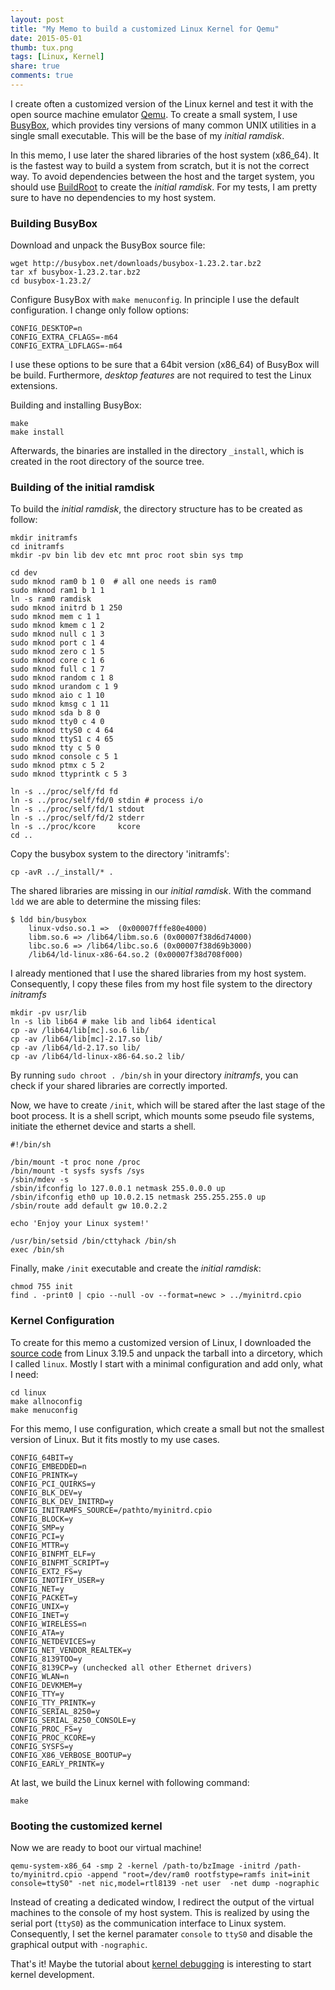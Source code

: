 ```yaml
---
layout: post
title: "My Memo to build a customized Linux Kernel for Qemu"
date: 2015-05-01
thumb: tux.png
tags: [Linux, Kernel]
share: true
comments: true
---
```


I create often a customized version of the Linux kernel and test it with the open source machine emulator [Qemu](http://www.qemu.org).
To create a small system, I use [BusyBox](http://www.busybox.net), which provides tiny versions of many common UNIX utilities in a single small executable.
This will be the base of my *initial ramdisk*.

In this memo, I use later the shared libraries of the host system (x86_64).
It is the fastest way to build a system from scratch, but it is not the correct way.
To avoid dependencies between the host and the target system, you should use [BuildRoot](http://buildroot.org) to create the *initial ramdisk*.
For my tests, I am pretty sure to have no dependencies to my host system.

### Building BusyBox

Download and unpack the BusyBox source file:

	wget http://busybox.net/downloads/busybox-1.23.2.tar.bz2
	tar xf busybox-1.23.2.tar.bz2
	cd busybox-1.23.2/
	
Configure BusyBox with `make menuconfig`.
In principle I use the default configuration.
I change only follow options:

	CONFIG_DESKTOP=n
	CONFIG_EXTRA_CFLAGS=-m64
	CONFIG_EXTRA_LDFLAGS=-m64
	
I use these options to be sure that a 64bit version (x86_64) of BusyBox will be build.
Furthermore, *desktop features* are not required to test the Linux extensions.

Building and installing BusyBox:

	make
	make install

Afterwards, the binaries are installed in the directory `_install`, which is created in the root directory of the source tree.

### Building of the initial ramdisk

To build the *initial ramdisk*, the directory structure has to be created as follow:

	mkdir initramfs
	cd initramfs
	mkdir -pv bin lib dev etc mnt proc root sbin sys tmp
	
	cd dev
	sudo mknod ram0 b 1 0  # all one needs is ram0
	sudo mknod ram1 b 1 1
	ln -s ram0 ramdisk
	sudo mknod initrd b 1 250
	sudo mknod mem c 1 1
	sudo mknod kmem c 1 2
	sudo mknod null c 1 3
	sudo mknod port c 1 4
	sudo mknod zero c 1 5
	sudo mknod core c 1 6
	sudo mknod full c 1 7
	sudo mknod random c 1 8
	sudo mknod urandom c 1 9
	sudo mknod aio c 1 10
	sudo mknod kmsg c 1 11
	sudo mknod sda b 8 0
	sudo mknod tty0 c 4 0
	sudo mknod ttyS0 c 4 64
	sudo mknod ttyS1 c 4 65
	sudo mknod tty c 5 0
	sudo mknod console c 5 1
	sudo mknod ptmx c 5 2
	sudo mknod ttyprintk c 5 3
	
	ln -s ../proc/self/fd fd
	ln -s ../proc/self/fd/0 stdin # process i/o
	ln -s ../proc/self/fd/1 stdout
	ln -s ../proc/self/fd/2 stderr
	ln -s ../proc/kcore     kcore
	cd ..
	
Copy the busybox system to the directory 'initramfs':

	cp -avR ../_install/* .
	
The shared libraries are missing in our *initial ramdisk*.
With the command `ldd` we are able to determine the missing files:

	$ ldd bin/busybox 
		linux-vdso.so.1 =>  (0x00007fffe80e4000)
		libm.so.6 => /lib64/libm.so.6 (0x00007f38d6d74000)
		libc.so.6 => /lib64/libc.so.6 (0x00007f38d69b3000)
		/lib64/ld-linux-x86-64.so.2 (0x00007f38d708f000)
		
I already mentioned that I use the shared libraries from my host system.
Consequently, I copy these files from my host file system to the directory *initramfs*

	mkdir -pv usr/lib
	ln -s lib lib64 # make lib and lib64 identical
	cp -av /lib64/lib[mc].so.6 lib/
	cp -av /lib64/lib[mc]-2.17.so lib/
	cp -av /lib64/ld-2.17.so lib/
	cp -av /lib64/ld-linux-x86-64.so.2 lib/
	
By running `sudo chroot . /bin/sh` in your directory *initramfs*, you can check if your shared libraries are correctly imported.

Now, we have to create `/init`, which will be stared after the last stage of the boot process.
It is a shell script, which mounts some pseudo file systems, initiate the ethernet device and starts a shell.

	#!/bin/sh
	
	/bin/mount -t proc none /proc
	/bin/mount -t sysfs sysfs /sys
	/sbin/mdev -s
	/sbin/ifconfig lo 127.0.0.1 netmask 255.0.0.0 up
	/sbin/ifconfig eth0 up 10.0.2.15 netmask 255.255.255.0 up
	/sbin/route add default gw 10.0.2.2

	echo 'Enjoy your Linux system!'
	
	/usr/bin/setsid /bin/cttyhack /bin/sh
	exec /bin/sh

Finally, make `/init` executable and create the *initial ramdisk*:

	chmod 755 init
	find . -print0 | cpio --null -ov --format=newc > ../myinitrd.cpio
	
### Kernel Configuration

To create for this memo a customized version of Linux, I downloaded the [source code](https://www.kernel.org) from Linux 3.19.5 and unpack the tarball into a dircetory, which I called `linux`.
Mostly I start with a minimal configuration and add only, what I need:

	cd linux
	make allnoconfig
	make menuconfig
	
For this memo, I use configuration, which create a small but not the smallest version of Linux.
But it fits mostly to my use cases.

	CONFIG_64BIT=y
	CONFIG_EMBEDDED=n
	CONFIG_PRINTK=y
	CONFIG_PCI_QUIRKS=y
	CONFIG_BLK_DEV=y	
	CONFIG_BLK_DEV_INITRD=y
	CONFIG_INITRAMFS_SOURCE=/pathto/myinitrd.cpio
	CONFIG_BLOCK=y
	CONFIG_SMP=y
	CONFIG_PCI=y
	CONFIG_MTTR=y
	CONFIG_BINFMT_ELF=y
	CONFIG_BINFMT_SCRIPT=y
	CONFIG_EXT2_FS=y
	CONFIG_INOTIFY_USER=y
	CONFIG_NET=y
	CONFIG_PACKET=y
	CONFIG_UNIX=y
	CONFIG_INET=y
	CONFIG_WIRELESS=n
	CONFIG_ATA=y
	CONFIG_NETDEVICES=y
	CONFIG_NET_VENDOR_REALTEK=y
	CONFIG_8139TOO=y
	CONFIG_8139CP=y (unchecked all other Ethernet drivers)
	CONFIG_WLAN=n
	CONFIG_DEVKMEM=y
	CONFIG_TTY=y
	CONFIG_TTY_PRINTK=y
	CONFIG_SERIAL_8250=y
	CONFIG_SERIAL_8250_CONSOLE=y
	CONFIG_PROC_FS=y
	CONFIG_PROC_KCORE=y
	CONFIG_SYSFS=y
	CONFIG_X86_VERBOSE_BOOTUP=y
	CONFIG_EARLY_PRINTK=y
	
At last, we build the Linux kernel with following command:

	make
	
### Booting the customized kernel

Now we are ready to boot our virtual machine!

	qemu-system-x86_64 -smp 2 -kernel /path-to/bzImage -initrd /path-to/myinitrd.cpio -append "root=/dev/ram0 rootfstype=ramfs init=init console=ttyS0" -net nic,model=rtl8139 -net user  -net dump -nographic

Instead of creating a dedicated window, I redirect the output of the virtual machines to the console of my host system.
This is realized by using the serial port (`ttyS0`) as the communication interface to Linux system.
Consequently, I set the kernel paramater `console` to `ttyS0` and disable the graphical output with `-nographic`.

That's it! Maybe the tutorial about [kernel debugging](https://techblog.lankes.org/tutorials/kernel-debugging-with-qemu/) is interesting to start kernel development.